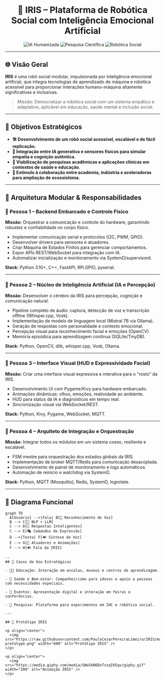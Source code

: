 <h1 align="center">
🤖 IRIS – Plataforma de Robótica Social com Inteligência Emocional Artificial
</h1>

<p align="center">
  <img src="https://img.shields.io/badge/IA%20Humanizada-%2300ffff?style=for-the-badge&logo=openai&logoColor=white" alt="IA Humanizada" />
  <img src="https://img.shields.io/badge/Pesquisa%20Científica-%230099ff?style=for-the-badge&logo=academia&logoColor=white" alt="Pesquisa Científica" />
  <img src="https://img.shields.io/badge/Rob%C3%B3tica%20Social-%23ff00ff?style=for-the-badge&logo=raspberrypi&logoColor=white" alt="Robótica Social" />
</p>

---

## 🌐 Visão Geral

**IRIS** é uma robô social modular, impulsionada por inteligência emocional artificial, que integra tecnologias de aprendizado de máquina e robótica acessível para proporcionar interações humano-máquina altamente significativas e inclusivas.

> *Missão:* Democratizar a robótica social com um sistema empático e adaptativo, aplicável em educação, saúde mental e inclusão social.

---

## 🎯 Objetivos Estratégicos

- **🛠️ Desenvolvimento de um robô social acessível, escalável e de fácil replicação.**  
- **🧠 Integração entre IA generativa e sensores físicos para simular empatia e cognição autêntica.**  
- **🔬 Viabilização de pesquisas acadêmicas e aplicações clínicas em contextos de saúde e educação.**  
- **🚀 Estímulo à colaboração entre academia, indústria e aceleradoras para ampliação de ecossistema.**

---

## 🧱 Arquitetura Modular & Responsabilidades

### 👤 Pessoa 1 – Backend Embarcado e Controle Físico  
**Missão:** Orquestrar a comunicação e controle do hardware, garantindo robustez e confiabilidade no corpo físico.

- Implementar comunicação serial e protocolos (I2C, PWM, GPIO).  
- Desenvolver drivers para sensores e atuadores.  
- Criar Máquina de Estados Finitos para gerenciar comportamentos.  
- Expor APIs REST/WebSocket para integração com IA.  
- Automatizar inicialização e monitoramento via SystemD/supervisord.

**Stack:** Python 3.10+, C++, FastAPI, RPi.GPIO, pyserial.

---

### 👤 Pessoa 2 – Núcleo de Inteligência Artificial (IA e Percepção)  
**Missão:** Desenvolver o cérebro da IRIS para percepção, cognição e comunicação natural.

- Pipeline completo de áudio: captura, detecção de voz e transcrição offline (Whisper.cpp, Vosk).  
- Implementação de modelo de linguagem local (Mistral 7B via Ollama).  
- Geração de respostas com personalidade e contexto emocional.  
- Percepção visual para reconhecimento facial e emoções (OpenCV).  
- Memória episódica para aprendizagem contínua (SQLite/TinyDB).

**Stack:** Python, OpenCV, dlib, whisper.cpp, Vosk, Ollama.

---

### 👤 Pessoa 3 – Interface Visual (HUD e Expressividade Facial)  
**Missão:** Criar uma interface visual expressiva e interativa para o "rosto" da IRIS.

- Desenvolvimento UI com Pygame/Kivy para hardware embarcado.  
- Animações dinâmicas: olhos, emoções, reatividade ao ambiente.  
- HUD para status da IA e diagnósticos em tempo real.  
- Sincronização visual via WebSocket/REST.

**Stack:** Python, Kivy, Pygame, WebSocket, MQTT.

---

### 👤 Pessoa 4 – Arquiteto de Integração e Orquestração  
**Missão:** Integrar todos os módulos em um sistema coeso, resiliente e escalável.

- FSM mestre para orquestração dos estados globais da IRIS.  
- Implementação de broker MQTT/Redis para comunicação desacoplada.  
- Desenvolvimento de painel de monitoramento e logs automáticos.  
- Automação de reinício e watchdog via SystemD.

**Stack:** Python, MQTT (Mosquitto), Redis, SystemD, logrotate.

---

## 🧠 Diagrama Funcional

```mermaid
graph TD
  A[Usuário] -->|Fala| B[🎤 Reconhecimento de Voz]
  B --> C[🧠 NLP + LLM]
  C --> D[💬 Respostas Inteligentes]
  C --> E[🎭 Comandos de Expressão]
  D -->|Texto| F[🔊 Síntese de Voz]
  E --> G[🦾 Atuadores e Animações]
  F --> H[🔊 Fala da IRIS]

--
## 🎯 Casos de Uso Estratégicos

- 👨‍🏫 Educação: Interação em escolas, museus e centros de aprendizagem.

- 👵 Saúde e Bem-estar: Companheirismo para idosos e apoio a pessoas com necessidades especiais.

- 🎤 Eventos: Apresentação digital e interação em feiras e conferências.

- 🧪 Pesquisa: Plataforma para experimentos em IHC e robótica social.

---

## 📸 Protótipo IRIS

<p align="center">
  <img src="https://raw.githubusercontent.com/PauloCezarPereiraLimeira/IRIS/main/images/iris-prototype.png" width="600" alt="Protótipo IRIS" />
</p>

<p align="center">
  <img src="https://media.giphy.com/media/SWoSkN6DxTszqIKEqv/giphy.gif" width="200" alt="Animação IRIS" />
</p>

